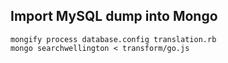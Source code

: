 ## Import MySQL dump into Mongo

```
mongify process database.config translation.rb
mongo searchwellington < transform/go.js
```
